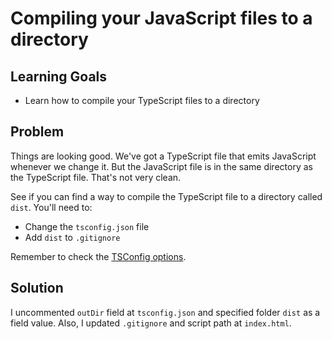 # Compiling your JavaScript files to a directory

## Learning Goals

- Learn how to compile your TypeScript files to a directory

## Problem

Things are looking good. We've got a TypeScript file that emits JavaScript whenever we change it. But the JavaScript file is in the same directory as the TypeScript file. That's not very clean.

See if you can find a way to compile the TypeScript file to a directory called `dist`. You'll need to:

- Change the `tsconfig.json` file
- Add `dist` to `.gitignore`

Remember to check the [TSConfig options](https://www.typescriptlang.org/tsconfig).

## Solution

I uncommented `outDir` field at `tsconfig.json` and specified folder `dist` as a field value.
Also, I updated `.gitignore` and script path at `index.html`.

